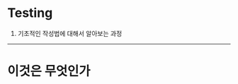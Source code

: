# Testing
1. 기초적인 작성법에 대해서 알아보는 과정
----------------------------------------
이것은 무엇인가
===============
